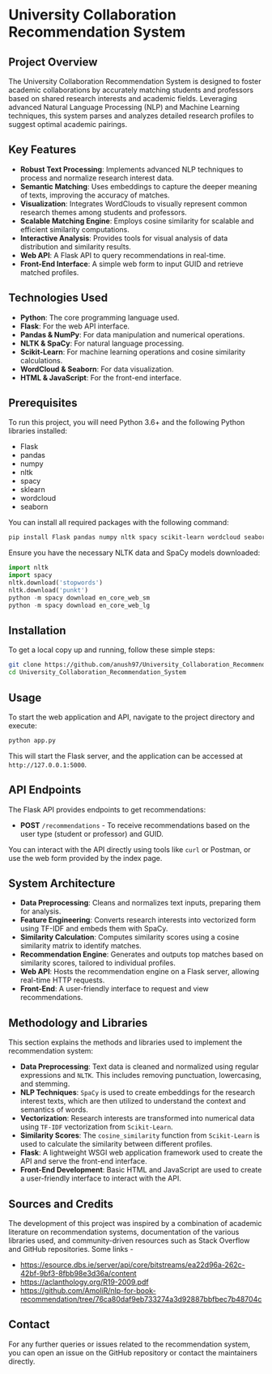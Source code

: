 # University Collaboration Recommendation System

## Project Overview
The University Collaboration Recommendation System is designed to foster academic collaborations by accurately matching students and professors based on shared research interests and academic fields. Leveraging advanced Natural Language Processing (NLP) and Machine Learning techniques, this system parses and analyzes detailed research profiles to suggest optimal academic pairings.

## Key Features
- **Robust Text Processing**: Implements advanced NLP techniques to process and normalize research interest data.
- **Semantic Matching**: Uses embeddings to capture the deeper meaning of texts, improving the accuracy of matches.
- **Visualization**: Integrates WordClouds to visually represent common research themes among students and professors.
- **Scalable Matching Engine**: Employs cosine similarity for scalable and efficient similarity computations.
- **Interactive Analysis**: Provides tools for visual analysis of data distribution and similarity results.
- **Web API**: A Flask API to query recommendations in real-time.
- **Front-End Interface**: A simple web form to input GUID and retrieve matched profiles.

## Technologies Used
- **Python**: The core programming language used.
- **Flask**: For the web API interface.
- **Pandas & NumPy**: For data manipulation and numerical operations.
- **NLTK & SpaCy**: For natural language processing.
- **Scikit-Learn**: For machine learning operations and cosine similarity calculations.
- **WordCloud & Seaborn**: For data visualization.
- **HTML & JavaScript**: For the front-end interface.

## Prerequisites
To run this project, you will need Python 3.6+ and the following Python libraries installed:
- Flask
- pandas
- numpy
- nltk
- spacy
- sklearn
- wordcloud
- seaborn

You can install all required packages with the following command:
```bash
pip install Flask pandas numpy nltk spacy scikit-learn wordcloud seaborn
```

Ensure you have the necessary NLTK data and SpaCy models downloaded:
```python
import nltk
import spacy
nltk.download('stopwords')
nltk.download('punkt')
python -m spacy download en_core_web_sm
python -m spacy download en_core_web_lg
```

## Installation
To get a local copy up and running, follow these simple steps:
```bash
git clone https://github.com/anush97/University_Collaboration_Recommendation_System.git
cd University_Collaboration_Recommendation_System
```

## Usage
To start the web application and API, navigate to the project directory and execute:
```bash
python app.py
```
This will start the Flask server, and the application can be accessed at `http://127.0.0.1:5000`.

## API Endpoints
The Flask API provides endpoints to get recommendations:
- **POST** `/recommendations` - To receive recommendations based on the user type (student or professor) and GUID.

You can interact with the API directly using tools like `curl` or Postman, or use the web form provided by the index page.

## System Architecture
- **Data Preprocessing**: Cleans and normalizes text inputs, preparing them for analysis.
- **Feature Engineering**: Converts research interests into vectorized form using TF-IDF and embeds them with SpaCy.
- **Similarity Calculation**: Computes similarity scores using a cosine similarity matrix to identify matches.
- **Recommendation Engine**: Generates and outputs top matches based on similarity scores, tailored to individual profiles.
- **Web API**: Hosts the recommendation engine on a Flask server, allowing real-time HTTP requests.
- **Front-End**: A user-friendly interface to request and view recommendations.


## Methodology and Libraries
This section explains the methods and libraries used to implement the recommendation system:
- **Data Preprocessing**: Text data is cleaned and normalized using regular expressions and `NLTK`. This includes removing punctuation, lowercasing, and stemming.
- **NLP Techniques**: `SpaCy` is used to create embeddings for the research interest texts, which are then utilized to understand the context and semantics of words.
- **Vectorization**: Research interests are transformed into numerical data using `TF-IDF` vectorization from `Scikit-Learn`.
- **Similarity Scores**: The `cosine_similarity` function from `Scikit-Learn` is used to calculate the similarity between different profiles.
- **Flask**: A lightweight WSGI web application framework used to create the API and serve the front-end interface.
- **Front-End Development**: Basic HTML and JavaScript are used to create a user-friendly interface to interact with the API.


## Sources and Credits
The development of this project was inspired by a combination of academic literature on recommendation systems, documentation of the various libraries used, and community-driven resources such as Stack Overflow and GitHub repositories.
Some links -
- https://esource.dbs.ie/server/api/core/bitstreams/ea22d96a-262c-42bf-9bf3-8fbb98e3d36a/content
- https://aclanthology.org/R19-2009.pdf
- https://github.com/AmoliR/nlp-for-book-recommendation/tree/76ca80daf9eb733274a3d92887bbfbec7b48704c

## Contact
For any further queries or issues related to the recommendation system, you can open an issue on the GitHub repository or contact the maintainers directly.

